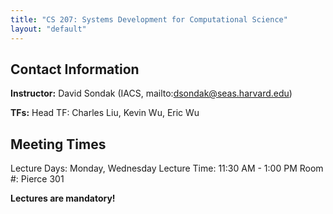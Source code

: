 ```yaml
---
title: "CS 207: Systems Development for Computational Science"
layout: "default"
---
```


## Contact Information

**Instructor:** David Sondak (IACS, mailto:dsondak@seas.harvard.edu)

**TFs:** Head TF: Charles Liu, Kevin Wu, Eric Wu


## Meeting Times

Lecture Days:  Monday, Wednesday
Lecture Time:  11:30 AM - 1:00 PM
Room \#:  Pierce 301

**Lectures are mandatory!**

